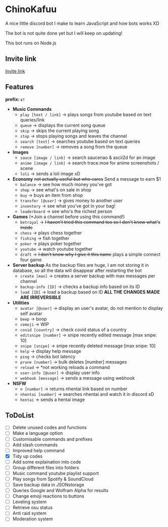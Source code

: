 # **ChinoKafuu**
A nice little discord bot I make to learn JavaScript and how bots works XD

The bot is not quite done yet but I will keep on updating!

This bot runs on Node.js

## Invite link
[Invite link](https://discord.com/api/oauth2/authorize?client_id=859653069276839967&permissions=8&scope=bot)

## Features
**prefix: `c!`**
- **Music Commands** 
    - `play [text / link]` -> plays songs from youtube based on text queries/link
    - `queue` -> displays the current song queue
    - `skip` -> skips the current playing song
    - `stop` -> stops playing songs and leaves the channel
    - `search [text]` -> searches youtube based on text queries
    - `remove [number]` -> removes a song from the queue
- **Images**
    - `sauce [image / link]` -> search saucenao & ascii2d for an image
    - `anime [image / link]` -> search trace.moe for anime screenshots / scene
    - `loli` -> sends a loli image xD
- **Economy**
    ~~not actually useful but who cares~~
    Send a message to earn $1
    - `balance` -> see how much money you've got
    - `shop` -> see what's on sale in shop
    - `buy` -> buys an item from shop
    - `transfer [@user]` -> gives money to another user
    - `inventory` -> see what you've got in your bag!
    - `leaderboard` -> see who's the richest person
- **Games**
    (*Join a channel before using this command!)
    - `betrayal` -> ~~I haven't tried this command too so I don't know what's inside~~
    - `chess` -> plays chess together
    - `fishing` -> fish together
    - `poker` -> plays poker together
    - `youtube` -> watch youtube together
    - `draft` -> ~~I don't know why I give it this name~~   plays a simple connect four game
- **Server backup**
    As the backup files are huge, I am not storing it in database, so all the data will disappear after restarting the bot
    - `create [max]` -> creates a server backup with max messages per channel
    - `backup-info [ID]` -> checks a backup info based on its ID
    - `load [ID]` -> load a backup based on ID **ALL THE CHANGES MADE ARE IRREVERSIBLE**
- **Utilities**
    - `avatar [@user]` -> display an user's avatar, do not mention to display self avatar
    - `beep` -> boop
    - `cemoji` -> WIP
    - `covid [country]` -> check covid status of a country
    - `editsnipe [number]` -> snipe recently edited message [max snipe: 10]
    - `snipe [snipe]` -> snipe recently deleted message [max snipe: 10]
    - `help` -> display help message
    - `ping` -> checks bot latency
    - `prune [number]` -> bulk deletes [number] messages
    - `reload` -> *not working   reloads a command
    - `user-info [@user]` -> display user info
    - `webhook [message]` -> sends a message using webhook
- **NSFW**
    - `n [number]` -> returns nhentai link based on number
    - `nhentai [number]` -> searches nhentai and watch it in discord xD
    - `hentai` -> sends a hentai image

## ToDoList
- [ ] Delete unused codes and functions
- [ ] Make a language option
- [ ] Customisable commands and prefixes
- [ ] Add slash commands
- [ ] Improved help command
- [x] Tidy up codes
- [ ] Add some explaination into code
- [ ] Group different files into folders
- [ ] Music command youtube playlist support
- [ ] Play songs from Spotify & SoundCloud
- [ ] Save backup data in JSONstorage
- [ ] Queries Google and Wolfram Alpha for results
- [ ] Change emoji reactions to buttons
- [ ] Leveling system
- [ ] Retrieve osu status
- [ ] Anti raid system
- [ ] Moderation system
